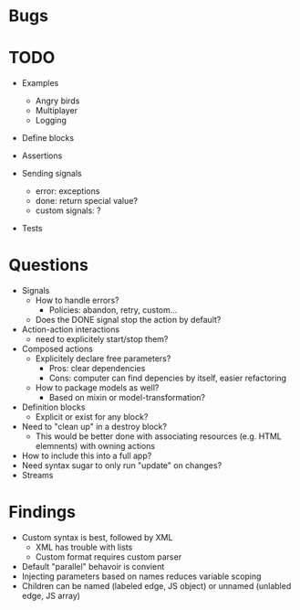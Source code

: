 Bugs
====


TODO
====

- Examples
  - Angry birds
  - Multiplayer
  - Logging

- Define blocks

- Assertions

- Sending signals
  - error: exceptions
  - done: return special value?
  - custom signals: ?

- Tests

Questions
=========

- Signals
  - How to handle errors?
    - Policies: abandon, retry, custom...
  - Does the DONE signal stop the action by default?
- Action-action interactions 
  - need to explicitely start/stop them?
- Composed actions
  - Explicitely declare free parameters?
    - Pros: clear dependencies
    - Cons: computer can find depencies by itself, easier refactoring
  - How to package models as well?
    - Based on mixin or model-transformation?
- Definition blocks
  - Explicit or exist for any block?
- Need to "clean up" in a destroy block?
  - This would be better done with associating resources (e.g. HTML elemnents) with owning actions
- How to include this into a full app?
- Need syntax sugar to only run "update" on changes? 
- Streams


Findings
========

- Custom syntax is best, followed by XML
  - XML has trouble with lists
  - Custom format requires custom parser
- Default "parallel" behavoir is convient
- Injecting parameters based on names reduces variable scoping
- Children can be named (labeled edge, JS object) or unnamed (unlabled edge, JS array)


